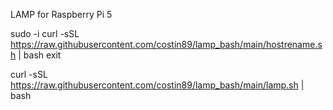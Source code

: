 LAMP for Raspberry Pi 5

sudo -i 
curl -sSL https://raw.githubusercontent.com/costin89/lamp_bash/main/hostrename.sh | bash
exit

curl -sSL https://raw.githubusercontent.com/costin89/lamp_bash/main/lamp.sh | bash
